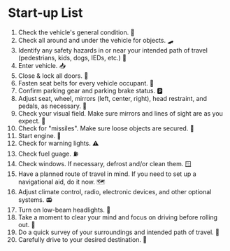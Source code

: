 # Start-up List

1. Check the vehicle's general condition. 🚗
2. Check all around and under the vehicle for objects. 🛹
3. Identify any safety hazards in or near your intended path of travel (pedestrians, kids, dogs, IEDs, etc.) 🧨
4. Enter vehicle. 📥
5. Close & lock all doors. 🔐
6. Fasten seat belts for every vehicle occupant. 🤗
7. Confirm parking gear and parking brake status. 🅿
8. Adjust seat, wheel, mirrors (left, center, right), head restraint, and pedals, as necessary. 💺
9. Check your visual field. Make sure mirrors and lines of sight are as you expect. 👀
10. Check for "missiles". Make sure loose objects are secured. 🚀
11. Start engine. 🚂
12. Check for warning lights. ⚠
13. Check fuel guage. ⛽
14. Check windows. If necessary, defrost and/or clean them. 🪟
15. Have a planned route of travel in mind. If you need to set up a navigational aid, do it now. 🗺
16. Adjust climate control, radio, electronic devices, and other optional systems. 📻
17. Turn on low-beam headlights. 🔦
18. Take a moment to clear your mind and focus on driving before rolling out. 🧘
19. Do a quick survey of your surroundings and intended path of travel. 👀
20. Carefully drive to your desired destination. 🚗

